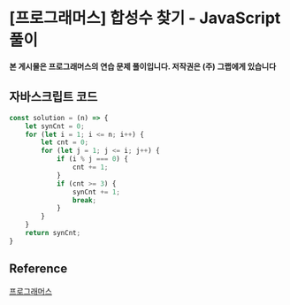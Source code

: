 # [프로그래머스]  합성수 찾기 - JavaScript 풀이

**본 게시물은 프로그래머스의 연습 문제 풀이입니다. 저작권은 (주) 그랩에게 있습니다**

## 자바스크립트 코드

```JavaScript
const solution = (n) => {
    let synCnt = 0;
    for (let i = 1; i <= n; i++) {
        let cnt = 0;
        for (let j = 1; j <= i; j++) {
            if (i % j === 0) {
                cnt += 1;
            }
            if (cnt >= 3) {
                synCnt += 1;
                break;
            }
        }
    }
    return synCnt;
}
```



## Reference

[프로그래머스](https://programmers.co.kr)

